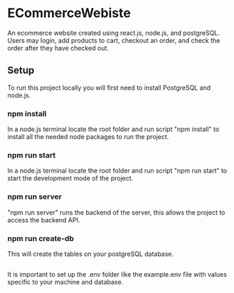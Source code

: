 
# ECommerceWebiste

An ecommerce website created using react.js, node.js, and postgreSQL. Users may login, add products to cart, checkout an order, and check the order after they have checked out.


## Setup

To run this project locally you will first need to install PostgreSQL and node.js. 

### npm install

In a node.js terminal locate the root folder and run script "npm install" to install all the needed node packages to run the project.

### npm run start

In a node.js terminal locate the root folder and run script "npm run start" to start the development mode of the project.

### npm run server

"npm run server" runs the backend of the server, this allows the project to access the backend API.

### npm run create-db 

This will create the tables on your postgreSQL database.


##

It is important to set up the .env folder like the example.env file with values specific to your machine and database. 


